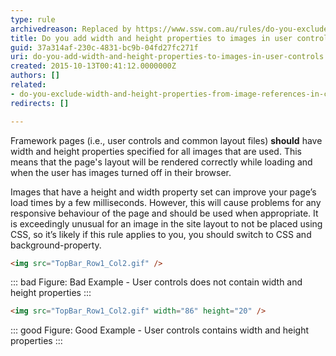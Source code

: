 ```yaml
---
type: rule
archivedreason: Replaced by https://www.ssw.com.au/rules/do-you-exclude-width-and-height-properties-from-image-references-in-content
title: Do you add width and height properties to images in user controls?
guid: 37a314af-230c-4831-bc9b-04fd27fc271f
uri: do-you-add-width-and-height-properties-to-images-in-user-controls
created: 2015-10-13T00:41:12.0000000Z
authors: []
related:
- do-you-exclude-width-and-height-properties-from-image-references-in-content
redirects: []

---
```


Framework pages (i.e., user controls and common layout files)  **should** have width and height properties specified for all images that are used. This means that the page's layout will be rendered correctly while loading and when the user has images turned off in their browser.

Images that have a height and width property set can improve your page’s load times by a few milliseconds. However, this will cause problems for any responsive behaviour of the page and should be used when appropriate. It is exceedingly unusual for an image in the site layout to not be placed using CSS, so it’s likely if this rule applies to you, you should switch to CSS and background-property.

<!--endintro-->

```html
<img src="TopBar_Row1_Col2.gif" />
```
::: bad
Figure: Bad Example - User controls does not contain width and height properties
:::

```html
<img src="TopBar_Row1_Col2.gif" width="86" height="20" />
```
::: good
Figure: Good Example - User controls contains width and height properties
:::
